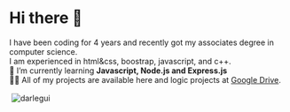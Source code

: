 # Hi there 👋

I have been coding for 4 years and recently got my associates degree in computer science. <br>
I am experienced in html&css, boostrap, javascript, and c++. <br>
🌱 I’m currently learning **Javascript, Node.js and Express.js** <br>
👨‍💻 All of my projects are available here and logic projects at [Google Drive](https://drive.google.com/drive/u/0/folders/1S3Rl1Rbm_zpfdBPcFwitjOVQ6Y5wNDMs).

<p>&nbsp;<img align="center" src="https://github-readme-stats.vercel.app/api?username=darlegui&show_icons=true&locale=en" alt="darlegui" /></p>

<!--
**DArlegui/DArlegui** is a ✨ _special_ ✨ repository because its `README.md` (this file) appears on your GitHub profile.

Here are some ideas to get you started:

- 🔭 I’m currently working on ...
- 🌱 I’m currently learning **Javascript,Node.js and Express.js**
- 👯 I’m looking to collaborate on ...
- 🤔 I’m looking for help with ...
- 💬 Ask me about ...
- 📫 How to reach me: ...
- 😄 Pronouns: ...
- ⚡ Fun fact: ...
-->
